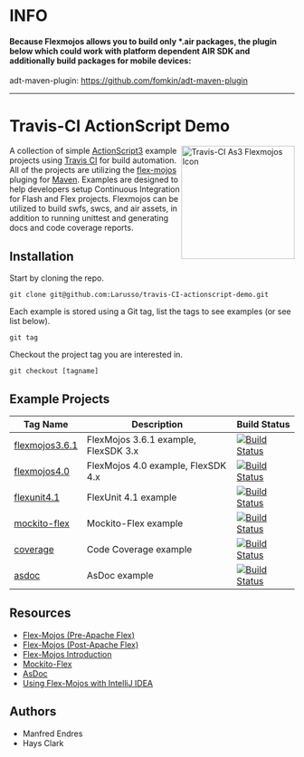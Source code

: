 # INFO
#### Because Flexmojos allows you to build only *.air packages, the plugin below which could work with platform dependent AIR SDK and additionally build packages for mobile devices:
adt-maven-plugin: https://github.com/fomkin/adt-maven-plugin

---

# Travis-CI ActionScript Demo
<img src="https://cloud.githubusercontent.com/assets/138324/4870922/d9fe6306-618f-11e4-8c9b-1bcfde64a027.png" width=200 height=200 alt="Travis-CI As3 Flexmojos Icon" align="right" />

A collection of simple [ActionScript3](http://en.wikipedia.org/wiki/ActionScript) example projects using [Travis CI](http://travis-ci.org) for build automation.  All of the projects are utilizing the [flex-mojos](http://code.google.com/p/flex-mojos/) pluging for [Maven](http://maven.apache.org/). Examples are designed to help developers setup Continuous Integration for Flash and Flex projects.  Flexmojos can be utilized to build swfs, swcs, and air assets, in addition to running unittest and generating docs and code coverage reports.

## Installation

Start by cloning the repo.

```
git clone git@github.com:Larusso/travis-CI-actionscript-demo.git
```

Each example is stored using a Git tag, list the tags to see examples (or see list below).

```
git tag
```

Checkout the project tag you are interested in.

```
git checkout [tagname]
```

## Example Projects

| Tag Name  | Description | Build Status |
| ------------- | ------------- | ------------- |
| [flexmojos3.6.1](https://github.com/Larusso/travis-CI-actionscript-demo/tree/flexmojos3.6.1) | FlexMojos 3.6.1 example, FlexSDK 3.x | [![Build Status](https://travis-ci.org/Larusso/travis-CI-actionscript-demo.svg?branch=flexmojos3.6.1)](https://travis-ci.org/Larusso/travis-CI-actionscript-demo)|
| [flexmojos4.0](https://github.com/Larusso/travis-CI-actionscript-demo/tree/flexmojos4.0) | FlexMojos 4.0 example, FlexSDK 4.x | [![Build Status](https://travis-ci.org/Larusso/travis-CI-actionscript-demo.svg?branch=flexmojos4.0)](https://travis-ci.org/Larusso/travis-CI-actionscript-demo) |
| [flexunit4.1](https://github.com/Larusso/travis-CI-actionscript-demo/tree/flexunit4.1) | FlexUnit 4.1 example | [![Build Status](https://travis-ci.org/Larusso/travis-CI-actionscript-demo.svg?branch=flexunit4.1)](https://travis-ci.org/Larusso/travis-CI-actionscript-demo)|
| [mockito-flex](https://github.com/Larusso/travis-CI-actionscript-demo/tree/mockito-flex) | Mockito-Flex example | [![Build Status](https://travis-ci.org/Larusso/travis-CI-actionscript-demo.svg?branch=mockito-flex)](https://travis-ci.org/Larusso/travis-CI-actionscript-demo) |
| [coverage](https://github.com/Larusso/travis-CI-actionscript-demo/tree/coverage) | Code Coverage example | [![Build Status](https://travis-ci.org/Larusso/travis-CI-actionscript-demo.svg?branch=coverage)](https://travis-ci.org/Larusso/travis-CI-actionscript-demo) |
| [asdoc](https://github.com/Larusso/travis-CI-actionscript-demo/tree/asdoc) | AsDoc example | [![Build Status](https://travis-ci.org/Larusso/travis-CI-actionscript-demo.svg?branch=asdoc)](https://travis-ci.org/Larusso/travis-CI-actionscript-demo) |

## Resources

 * [Flex-Mojos (Pre-Apache Flex)](http://code.google.com/p/flex-mojos/)
 * [Flex-Mojos (Post-Apache Flex)](https://flexmojos.atlassian.net/wiki/display/FLEXMOJOS/Home)
 * [Flex-Mojos Introduction](https://github.com/justinjmoses/flexmojos-introduction)
 * [Mockito-Flex](https://bitbucket.org/loomis/mockito-flex/wiki/Home)
 * [AsDoc](https://cwiki.apache.org/confluence/display/FLEX/ASDoc%27s)
 * [Using Flex-Mojos with IntelliJ IDEA](http://wiki.jetbrains.net/intellij/Working_with_Flexmojos_projects_in_IntelliJ_IDEA)

## Authors

 * Manfred Endres
 * Hays Clark

